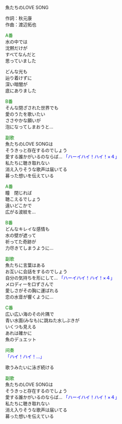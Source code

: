 魚たちのLOVE SONG  
  
作詞：秋元康  
作曲：渡辺拓也  
  
<font color=green>A番</font>  
水の中では  
沈黙だけが  
すべてなんだと  
思っていました  
  
どんな光も  
辿り着けずに  
深い暗闇が  
底にありました  
  
<font color=green>B番</font>  
そんな閉ざされた世界でも  
愛のうたを歌いたい  
ささやかな願いが  
泡になってしまおうと…  
  
<font color=green>副歌</font>  
魚たちのLOVE SONGは  
そうきっと存在するのでしょう  
愛する誰かがいるのならば… <font color=blue>「ハーイハイ！ハイ！×４」</font>  
私たちに聴き取れない  
消え入りそうな歌声は届いてる  
募った想いを伝えている  
  
<font color=green>A番</font>  
瞳　閉じれば  
聴こえるでしょう  
遠いどこかで  
広がる波紋を…  
  
<font color=green>B番</font>  
どんなキレイな感情も  
水の壁が遮って  
祈ってた奇跡が  
力尽きてしまうように…  
  
<font color=green>副歌</font>  
魚たちに言葉はある  
お互いに会話をするのでしょう  
自分の気持ちを形にして… <font color=blue>「ハーイハイ！ハイ！×４」</font>   
メロディーを口ずさんで  
愛しさがその胸に運ばれる  
恋の水音が響くように…  
  
<font color=green>C番</font>  
広い広い海のその片隅で  
青い水面(みなも)に跳ねた水しぶきが  
いくつも見える  
あれは確かに  
魚のデュエット  
  
<font color=green>间奏</font>  
<font color=blue>「ハイ！ハイ！…」</font>   
  
歌うみたいに泳ぎ続ける  
  
<font color=green>副歌</font>  
魚たちのLOVE SONGは  
そうきっと存在するのでしょう  
愛する誰かがいるのならば… <font color=blue>「ハーイハイ！ハイ！×４」</font>   
私たちに聴き取れない  
消え入りそうな歌声は届いてる  
募った想いを伝えている  
